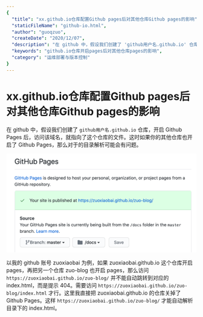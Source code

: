 ```yaml
---
{
  "title": "xx.github.io仓库配置Github pages后对其他仓库Github pages的影响",
  "staticFileName": "github-io.html",
  "author": "guoqzuo",
  "createDate": "2020/12/07",
  "description": "在 github 中，假设我们创建了 'github用户名.github.io' 仓库，开启 Github Pages 后，访问该域名，就指向了这个仓库的文件。这时如果你的其他仓库也开启了 Github Pages，那么对于的目录解析可能会有问题。以我的 github 账号 zuoxiaobai 为例，如果 zuoxiaobai.github.io 这个仓库开启 pages，再把另一个仓库 zuo-blog 也开启 pages，那么访问 `https://zuoxiaobai.github.io/zuo-blog/` 并不能自动跳转到对应的 index.html，而是提示 404。需要访问 `https://zuoxiaobai.github.io/zuo-blog/index.html` 才行。这里我直接把 zuoxiaobai.github.io 的仓库关掉了 Github Pages。这样 `https://zuoxiaobai.github.io/zuo-blog/` 才能自动解析目录下的 index.html。",
  "keywords": "github.io仓库开启pages后对其他仓库pages的影响",
  "category": "运维部署与版本控制"
}
---
```

# xx.github.io仓库配置Github pages后对其他仓库Github pages的影响
在 github 中，假设我们创建了 `github用户名.github.io` 仓库，开启 Github Pages 后，访问该域名，就指向了这个仓库的文件。这时如果你的其他仓库也开启了 Github Pages，那么对于的目录解析可能会有问题。

![github_pages.png](../../../images/blog/git/github_pages.png)

以我的 github 账号 zuoxiaobai 为例，如果 zuoxiaobai.github.io 这个仓库开启 pages，再把另一个仓库 zuo-blog 也开启 pages，那么访问 `https://zuoxiaobai.github.io/zuo-blog/` 并不能自动跳转到对应的 index.html，而是提示 404。需要访问 `https://zuoxiaobai.github.io/zuo-blog/index.html` 才行。这里我直接把 zuoxiaobai.github.io 的仓库关掉了 Github Pages。这样 `https://zuoxiaobai.github.io/zuo-blog/` 才能自动解析目录下的 index.html。